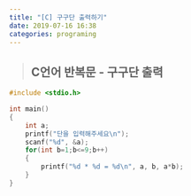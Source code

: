 ```yaml
---
title: "[C] 구구단 출력하기"
date: 2019-07-16 16:38
categories: programing
---
```

> ## C언어 반복문 - 구구단 출력

```cpp
#include <stdio.h>

int main()
{
	int a;
	printf("단을 입력해주세요\n");
	scanf("%d", &a);
	for(int b=1;b<=9;b++)
	{
		printf("%d * %d = %d\n", a, b, a*b);
	}
}
```
